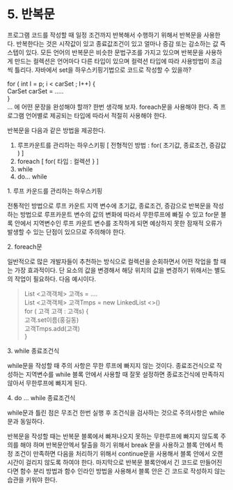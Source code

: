 # 5. 반복문

프로그램 코드를 작성할 때 일정 조건까지 반복해서 수행하기 위해서 반복문을 사용한다. 반복한다는 것은 시작값이 있고 종료값조건이 있고 얼마나 증감 또는 감소하는 값 즉 스텝이 있다. 모든 언어의 반복문은 비슷한 문법구조를 가지고 있으며 반복문을 사용하게 만드는 컬렉션은 언어마다 다른 타입이 있으며 컬력션 타입에 따라 사용방법이 조금씩 틀리다. 자바에서 set을 하우스키핑기법으로 코드로 작성할 수 있을까?

for ( int I = p; i < carSet ; I++) {\
&#x20;  CarSet carSet = .....\
}\
... 에 어떤 문장을 완성해야 할까? 한번 생각해 보자. foreach문을 사용해야 한다. 즉 프로그램 언어별로 제공되는 타입에 따라서 적절히 사용해야 한다.

반복문을 다음과 같은 방법을 제공한다.

1. 루프카운트를 관리하는 하우스키핑 \[ 전형적인 방법 : for( 초기값, 종료조건, 증감값 ) ]
2. foreach \[ for( 타입 : 컬렉션 } ]
3. while
4. do... while

1\. 루프 카운드를 관리하는 하우스키핑

전통적인 방법으로 루프 카운트 지역 변수에 초기값, 종료조건, 증감으로 반복문을 작성하는 방법으로 루프카운트 변수의 값의 변화에 따라서 무한루프에 빠질 수 있고 for문 블록 안에서 지역변수인 루프 카운트 변수를 조작하게 되면 예상하지 못한 잠재적 오류가 발생할 수 있는 단점이 있으므로 주의해야 한다.

2\. foreach문

일반적으로 많은 개발자들이  추천하는 방식으로 컬렉션을 순회하면서 어떤 작업을 할 때는 가장 효과적이다. 단 요소의 값을 변경해서 해당 위치의 값을 변경하기 위해서는 별도의 작업이 필요하다. 다음 예시이다.

> List <고객객체> 고객s = ....\
> List <고객객체> 고객Tmps = new LinkedList <>()\
> for ( 고객 고객 : 고객s) {\
> &#x20;  고객.set이름(홍길동)\
> &#x20;  고객Tmps.add(고객)\
> }

&#x20;

3\. while 종료조건식

while문을 작성할 때 주의 사항은 무한 루프에 빠지지 않는 것이다. 종료조건식으로 작성하는 지역변수를 while 블록 안에서 사용할 때 잘못 설정하면 종료조건식에 만족하지 않아서 무한루프에 빠지게 된다.&#x20;

4\. do ... while 종료조건식

while문과 틀린 점은 무조건 한번 실행 후 조건식을 검사하는 것으로 주의사항은 while문과 동일하다.

반복문을 작성할 때는 반복문 블록에서 빠져나오지 못하는 무한루프에 빠지지 않도록 주의를 해야 하며 반복문안엑서 탈출을 하기 위해서 break 문을 사용하고 블록 안에서 특정 조건이 만족하면 다음을 처리하기 위해서 continue문을 사용해서 블록 안에서 오랜 시간이 걸리지 않도록 하여야 한다. 마지막으로 반복문 블록안에서 긴 코드로 만들어진다면 함수 분리 방법과 함수 인라인 방법을 사용해서 블록 안은 긴 코드로 작성하지 않는 습관을 키워야 한다.


